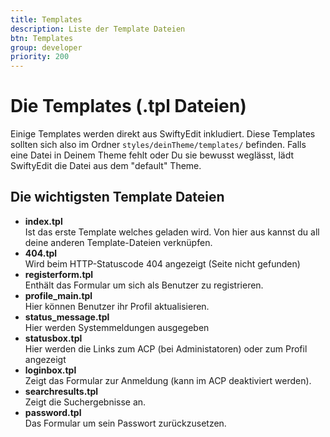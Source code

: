 ```yaml
---
title: Templates
description: Liste der Template Dateien
btn: Templates
group: developer
priority: 200
---
```


# Die Templates (.tpl Dateien)

Einige Templates werden direkt aus SwiftyEdit inkludiert. 
Diese Templates sollten sich also im Ordner `styles/deinTheme/templates/` befinden. 
Falls eine Datei in Deinem Theme fehlt oder Du sie bewusst weglässt, 
lädt SwiftyEdit die Datei aus dem "default" Theme.

## Die wichtigsten Template Dateien

* __index.tpl__<br>
Ist das erste Template welches geladen wird. 
Von hier aus kannst du all deine anderen Template-Dateien verknüpfen.
* __404.tpl__<br>
Wird beim HTTP-Statuscode 404 angezeigt (Seite nicht gefunden)
* __registerform.tpl__<br>
Enthält das Formular um sich als Benutzer zu registrieren.
* __profile_main.tpl__<br>
Hier können Benutzer ihr Profil aktualisieren.
* __status_message.tpl__<br>
Hier werden Systemmeldungen ausgegeben
* __statusbox.tpl__<br>
Hier werden die Links zum ACP (bei Administatoren) oder zum Profil angezeigt
* __loginbox.tpl__<br>
Zeigt das Formular zur Anmeldung (kann im ACP deaktiviert werden).
* __searchresults.tpl__<br>
Zeigt die Suchergebnisse an.
* __password.tpl__<br>
Das Formular um sein Passwort zurückzusetzen.
